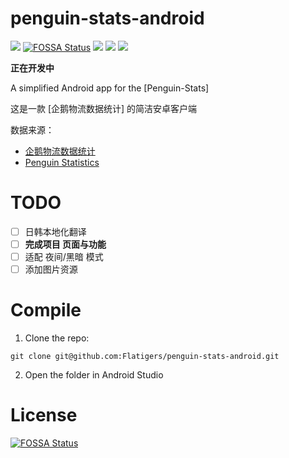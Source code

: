 # penguin-stats-android

![](https://img.shields.io/badge/license-MIT-green)
[![FOSSA Status](https://app.fossa.com/api/projects/git%2Bgithub.com%2FFlatigers%2Fpenguin-stats-android.svg?type=shield&issueType=license)](https://app.fossa.com/projects/git%2Bgithub.com%2FFlatigers%2Fpenguin-stats-android?ref=badge_shield)
![](https://img.shields.io/badge/platform-Android__x86--64-green)
![](https://img.shields.io/badge/state-developing-red)
![](https://img.shields.io/badge/build-passing-brightgreen)

**正在开发中**

A simplified Android app for the [Penguin-Stats]

这是一款 [企鹅物流数据统计] 的简洁安卓客户端

数据来源：

- [企鹅物流数据统计](https://penguin-stats.cn/)
- [Penguin Statistics](https://github.com/penguin-statistics)

# TODO

- &#9744; 日韩本地化翻译
- &#9744; **完成项目 页面与功能**
- &#9744; 适配 夜间/黑暗 模式
- &#9744; 添加图片资源

# Compile

1. Clone the repo:

```shell
git clone git@github.com:Flatigers/penguin-stats-android.git
```

2. Open the folder in Android Studio

# License

[![FOSSA Status](https://app.fossa.com/api/projects/git%2Bgithub.com%2FFlatigers%2Fpenguin-stats-android.svg?type=large)](https://app.fossa.com/projects/git%2Bgithub.com%2FFlatigers%2Fpenguin-stats-android?ref=badge_large)

